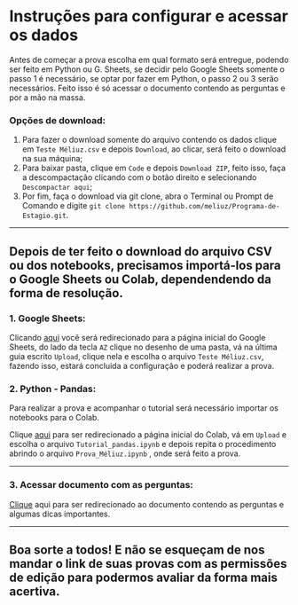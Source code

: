 # Instruções para configurar e acessar os dados

Antes de começar a prova escolha em qual formato será entregue, podendo ser feito em Python ou G. Sheets, se decidir pelo Google Sheets somente o passo 1 é necessário, se optar por fazer em Python, o passo 2 ou 3 serão necessários. Feito isso é só acessar o documento contendo as perguntas e por a mão na massa.

### Opções de download:

1. Para fazer o download somente do arquivo contendo os dados clique em `Teste Méliuz.csv` e depois `Download`, ao clicar, será feito o download na sua máquina;
2. Para baixar pasta, clique em `Code` e depois `Download ZIP`, feito isso, faça a descompactação clicando com o botão direito e selecionando `Descompactar aqui`;
3. Por fim, faça o download via git clone, abra o Terminal ou Prompt de Comando e digite `git clone https://github.com/meliuz/Programa-de-Estagio.git`.
---
**Depois de ter feito o download do arquivo CSV ou dos notebooks, precisamos importá-los para o Google Sheets ou Colab, dependendendo da forma de resolução.**
--

### 1. Google Sheets:

Clicando [aqui](https://docs.google.com/spreadsheets) você será redirecionado para a página inicial do Google Sheets, do lado da tecla `AZ` clique no desenho de uma pasta, vá na última guia escrito `Upload`, clique nela e escolha o arquivo `Teste Méliuz.csv`, fazendo isso, estará concluida a configuração e poderá realizar a prova.
### 2. Python - Pandas:

Para realizar a prova e acompanhar o tutorial será necessário importar os notebooks para o Colab.

Clique [aqui](https://colab.research.google.com/) para ser redirecionado a página inicial do Colab, vá em `Upload` e escolha o arquivo `Tutorial_pandas.ipynb` e depois repita o procedimento abrindo o arquivo `Prova_Méliuz.ipynb` , onde será feito a prova. 

---

### 3. Acessar documento com as perguntas:

[Clique](https://github.com/Crystian7/Programa-de-Estagio/blob/dde188d8228fd79b0f1dc3c4b6f75ead51c9e456/Aprendendo%20Google%20Sheets%20e%20Pandas%20na%20Ra%C3%A7a.md) aqui para ser redirecionado ao documento contendo as perguntas e algumas dicas importantes.

---

## Boa sorte a todos! E não se esqueçam de nos mandar o link de suas provas com as permissões de edição para podermos avaliar da forma mais acertiva. 




